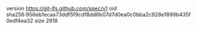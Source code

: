 version https://git-lfs.github.com/spec/v1
oid sha256:956eb1ecaa73ddf5f9cdf8dd6b07d7d0ea0c0bba2c928e1899b435f0edf4ea32
size 2618
